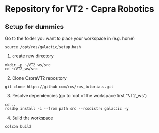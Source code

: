 # Repository for VT2 - Capra Robotics

## Setup for dummies
Go to the folder you want to place your workspace in (e.g. home)
```
source /opt/ros/galactic/setup.bash
```
1. create new directory
```
mkdir -p ~/VT2_ws/src
cd ~/VT2_ws/src
```
2. Clone CapraVT2 repository
```
git clone https://github.com/ros/ros_tutorials.git
```
3. Resolve dependencies (go to root of the workspace first "VT2_ws")
```
cd ..
rosdep install -i --from-path src --rosdistro galactic -y
```
4. Build the workspace
```
colcon build
```
